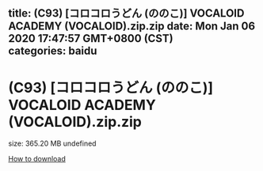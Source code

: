 
title: (C93) [コロコロうどん (ののこ)] VOCALOID ACADEMY (VOCALOID).zip.zip
date: Mon Jan 06 2020 17:47:57 GMT+0800 (CST)    
categories: baidu
---

# (C93) [コロコロうどん (ののこ)] VOCALOID ACADEMY (VOCALOID).zip.zip
size: 365.20 MB
 undefined
 

[How to download](https://bpcam.bemobtrk.com/go/2ceec3aa-1ca2-46d6-b9ff-aaa5c184517c?jno=5381)